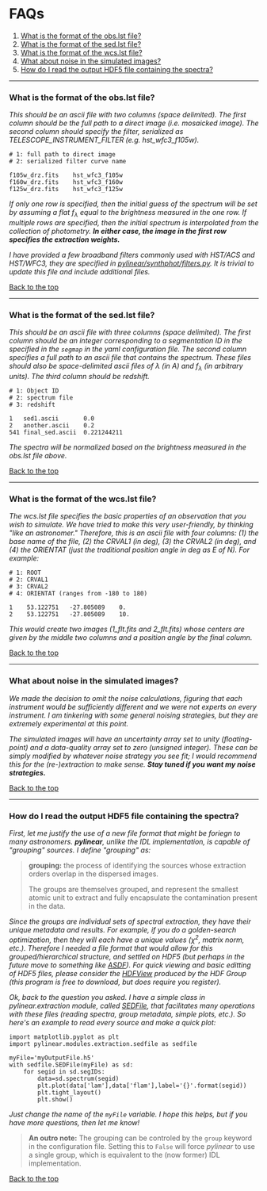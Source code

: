 # FAQs
1. [What is the format of the obs.lst file?](#what-is-the-format-of-the-obslst-file)
2. [What is the format of the sed.lst file?](#what-is-the-format-of-the-sedlst-file)
3. [What is the format of the wcs.lst file?](#what-is-the-format-of-the-wcslst-file)
4. [What about noise in the simulated images?](#what-about-noise-in-the-simulated-images)
5. [How do I read the output HDF5 file containing the spectra?](#how-do-i-read-the-out-hdf5-file-containing-the-spectra)

---

### What is the format of the obs.lst file? 
*This should be an ascii file with two columns (space delimited).  The first column should be the full path to a direct image (i.e. mosaicked image).  The second column should specify the filter, serialized as TELESCOPE\_INSTRUMENT\_FILTER (e.g. hst\_wfc3\_f105w).*

```
# 1: full path to direct image
# 2: serialized filter curve name

f105w_drz.fits    hst_wfc3_f105w
f160w_drz.fits    hst_wfc3_f160w
f125w_drz.fits    hst_wfc3_f125w
```
*If only one row is specified, then the initial guess of the spectrum will be set by assuming a flat f<sub>&lambda;</sub> equal to the brightness measured in the one row.  If multiple rows are specified, then the initial spectrum is interpolated from the collection of photometry.  __In either case, the image in the first row specifies the extraction weights.__*

*I have provided a few broadband filters commonly used with HST/ACS and HST/WFC3, they are specified in [pylinear/synthphot/filters.py](https://github.com/Russell-Ryan/pyLINEAR/blob/master/pylinear/synthphot/filters.py "filters.py").  It is trivial to update this file and include additional files.*

[Back to the top](#faqs)

---


### What is the format of the sed.lst file?

*This should be an ascii file with three columns (space delimited).  The first column should be an integer corresponding to a segmentation ID in the specified in the ```segmap``` in the yaml configuration file.  The second column specifies a full path to an ascii file  that contains the spectrum.  These files should also be space-delimited ascii files of &lambda; (in A) and f<sub>&lambda;</sub> (in arbitrary units).  The third column should be redshift.*

```
# 1: Object ID
# 2: spectrum file
# 3: redshift

1   sed1.ascii       0.0
2   another.ascii    0.2
541 final_sed.ascii  0.221244211
```
*The spectra will be normalized based on the brightness measured in the obs.lst file above.*

[Back to the top](#faqs)

---

### What is the format of the wcs.lst file?

*The wcs.lst file specifies the basic properties of an observation that you wish to simulate.  We have tried to make this very user-friendly, by thinking "like an astronomer."  Therefore, this is an ascii file with four columns: (1) the base name of the file, (2) the CRVAL1 (in deg), (3) the CRVAL2 (in deg), and (4) the ORIENTAT (just the traditional position angle in deg as E of N).  For example:*

```
# 1: ROOT
# 2: CRVAL1
# 3: CRVAL2
# 4: ORIENTAT (ranges from -180 to 180)

1    53.122751   -27.805089    0.
2    53.122751   -27.805089    10.
```

*This would create two images (1_flt.fits and 2_flt.fits) whose centers are given by the middle two columns and a position angle by the final column.*



[Back to the top](#faqs)

---

### What about noise in the simulated images?

*We made the decision to omit the noise calculations, figuring that each instrument would be sufficiently different and we were not experts on every instrument.  I am tinkering with some general noising strategies, but they are extremely experimental at this point.*

*The simulated images will have an uncertainty array set to unity (floating-point) and a data-quality array set to zero (unsigned integer).  These can be simply modified by whatever noise strategy you see fit; I would recommend this for the (re-)extraction to make sense. __Stay tuned if you want my noise strategies.__*

[Back to the top](#faqs)

---


### How do I read the output HDF5 file containing the spectra?

*First, let me justify the use of a new file format that might be foriegn to many astronomers.  __pylinear__, unlike the IDL implementation, is capable of "grouping" sources. I define "grouping" as:*

> **grouping:** the process of identifying the sources whose extraction orders overlap in the dispersed images.  
> 
> The groups are themselves grouped, and represent the smallest atomic unit to extract and fully encapsulate the contamination present in the data.

*Since the groups are individual sets of spectral extraction, they have their unique metadata and results.  For example, if you do a golden-search optimization, then they will each have a unique values (&chi;<sup>2</sup>, matrix norm, etc.).  Therefore I needed a file format that would allow for this grouped/hierarchical structure, and settled on HDF5 (but perhaps in the future move to something like [ASDF](https://pypi.org/project/asdf/)).  For quick viewing and basic editting of HDF5 files, please consider the [HDFView](https://www.hdfgroup.org/downloads/hdfview/) produced by the HDF Group (this program is free to download, but does require you register).* 

*Ok, back to the question you asked.  I have a simple class in pylinear.extraction module, called [SEDFile](https://github.com/Russell-Ryan/pyLINEAR/blob/master/pylinear/modules/extraction/sedfile.py), that facilitates many operations with these files (reading spectra, group metadata, simple plots, etc.).  So here's an example to read every source and make a quick plot:*

```
import matplotlib.pyplot as plt
import pylinear.modules.extraction.sedfile as sedfile

myFile='myOutputFile.h5'
with sedfile.SEDFile(myFile) as sd:
    for segid in sd.segIDs:
        data=sd.spectrum(segid)
        plt.plot(data['lam'],data['flam'],label='{}'.format(segid))
        plt.tight_layout()
        plt.show()
```

*Just change the name of the ```myFile``` variable.  I hope this helps, but if you have more questions, then let me know!*  


>**An outro note:** The grouping can be controled by the ```group``` keyword in the configuration file.  Setting this to ```False``` will force *pylinear* to use a single group, which is equivalent to the (now former) IDL implementation.


[Back to the top](#faqs)



